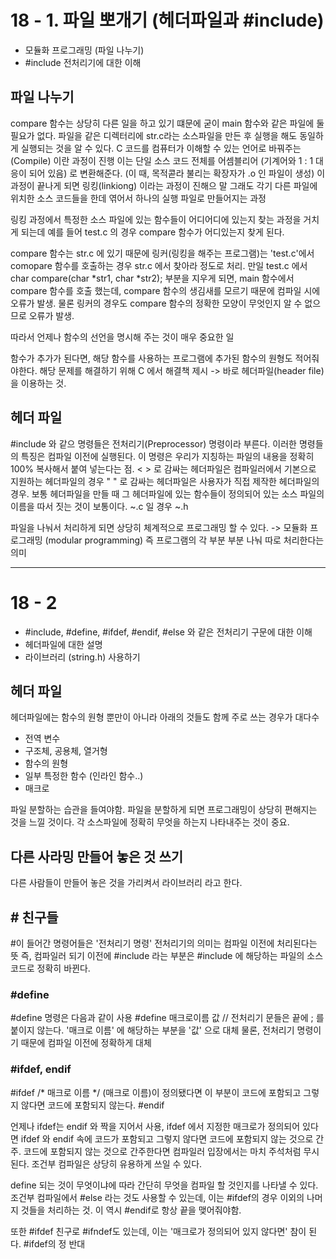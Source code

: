 # 18 - 1. 파일 뽀개기 (헤더파일과 #include)

- 모듈화 프로그래밍 (파일 나누기)
- #include 전처리기에 대한 이해

## 파일 나누기

compare 함수는 상당히 다른 일을 하고 있기 떄문에 굳이 main 함수와 같은 파일에 둘 필요가 없다.
파일을 같은 디렉터리에 str.c라는 소스파일을 만든 후 실행을 해도 동일하게 실행되는 것을 알 수 있다.
C 코드를 컴퓨터가 이해할 수 있는 언어로 바꿔주는 (Compile) 이란 과정이 진행
이는 단일 소스 코드 전체를 어셈블리어 (기계어와 1 : 1 대응이 되어 있음) 로 변환해준다. (이 때, 목적콛라 불리는 확장자가 .o 인 파일이 생성)
이 과정이 끝나게 되면 링킹(linkiong) 이라는 과정이 진해으 말 그래도 각기 다른 파일에 위치한 소스 코드들을 한데 엮어서 하나의 실행 파일로 만들어지는 과정

링킹 과정에서 특정한 소스 파일에 있는 함수들이 어디어디에 있는지 찾는 과정을 거치게 되는데 예를 들어 test.c 의 경우 compare 함수가 어디있는지 찾게 된다.

compare 함수는 str.c 에 있기 때문에 링커(링킹을 해주는 프로그램)는 'test.c'에서 comopare 함수를 호출하는 경우 str.c 에서 찾아라 정도로 처리.
만일 test.c 에서 char compare(char *str1, char *str2); 부분을 지우게 되면,
main 함수에서 compare 함수를 호출 했는데, compare 함수의 생김새를 모르기 때문에 컴파일 시에 오류가 발생.
물론 링커의 경우도 compare 함수의 정확한 모양이 무엇인지 알 수 없으므로 오류가 발생.

따라서 언제나 함수의 선언을 명시해 주는 것이 매우 중요한 일

함수가 추가가 된다면, 해당 함수를 사용하는 프로그램에 추가된 함수의 원형도 적어줘야한다.
해당 문제를 해결하기 위해 C 에서 해결책 제시 -> 바로 헤더파일(header file)을 이용하는 것.

## 헤더 파일

#include 와 같으 명령들은 전처리기(Preprocessor) 명령이라 부른다.
이러한 명령들의 특징은 컴파일 이전에 실행된다.
이 명령은 우리가 지칭하는 파일의 내용을 정확히 100% 복사해서 붙여 넣는다는 점.
< > 로 감싸는 헤더파일은 컴파일러에서 기본으로 지원하는 헤더파일의 경우
" " 로 감싸는 헤더파일은 사용자가 직접 제작한 헤더파일의 경우.
보통 헤더파일을 만들 때 그 헤더파일에 있는 함수들이 정의되어 있는 소스 파일의 이름을 따서 짓는 것이 보통이다.
~.c 일 경우 ~.h

파일을 나눠서 처리하게 되면 상당히 체계적으로 프로그래밍 할 수 있다. -> 모듈화 프로그래밍 (modular programming)
즉 프로그램의 각 부분 부분 나눠 따로 처리한다는 의미

---

# 18 - 2

- #include, #define, #ifdef, #endif, #else 와 같은 전처리기 구문에 대한 이해
- 헤더파일에 대한 설명
- 라이브러리 (string.h) 사용하기

## 헤더 파일

헤더파일에는 함수의 원형 뿐만이 아니라 아래의 것들도 함께 주로 쓰는 경우가 대다수

- 전역 변수
- 구조체, 공용체, 열거형
- 함수의 원형
- 일부 특정한 함수 (인라인 함수..)
- 매크로

파일 분할하는 습관을 들여야함.
파일을 분할하게 되면 프로그래밍이 상당히 편해지는 것을 느낄 것이다.
각 소스파일에 정확히 무엇을 하는지 나타내주는 것이 중요.

## 다른 사라밍 만들어 놓은 것 쓰기

다른 사람들이 만들어 놓은 것을 가리켜서 라이브러리 라고 한다.

## # 친구들

#이 들어간 명령어들은 '전처리기 명령'
전처리기의 의미는 컴파일 이전에 처리된다는 뜻
즉, 컴파일러 되기 이전에 #include 라는 부분은 #include 에 해당하는 파일의 소스 코드로 정확히 바뀐다.

### #define

#define 명령은 다음과 같이 사용
#define 매크로이름 값
// 전처리기 문들은 끝에 ; 를 붙이지 않는다.
'매크로 이름' 에 해당하는 부분을 '값' 으로 대체 물론, 전처리기 명령이기 때문에 컴파일 이전에 정확하게 대체

### #ifdef, endif

#ifdef /* 매크로 이름 */
(매크로 이름)이 정의됐다면 이 부분이 코드에 포함되고 그렇지 않다면 코드에 포함되지 않는다.
#endif

언제나 ifdef는 endif 와 짝을 지어서 사용, ifdef 에서 지정한 매크로가 정의되어 있다면 ifdef 와 endif 속에 코드가 포함되고 그렇지 않다면 코드에 포함되지 않는 것으로 간주.
코드에 포함되지 않는 것으로 간주한다면 컴파일러 입장에서는 마치 주석처럼 무시된다.
조건부 컴파일은 상당히 유용하게 쓰일 수 있다.

define 되는 것이 무엇이냐에 따라 간단히 무엇을 컴파일 할 것인지를 나타낼 수 있다.
조건부 컴파일에서 #else 라는 것도 사용할 수 있는데, 이는 #ifdef의 경우 이외의 나머지 것들을 처리하는 것.
이 역시 #endif로 항상 끝을 맺어줘야함.

또한 #ifdef 친구로 #ifndef도 있는데, 이는 '매크로가 정의되어 있지 않다면' 참이 된다.
#ifdef의 정 반대